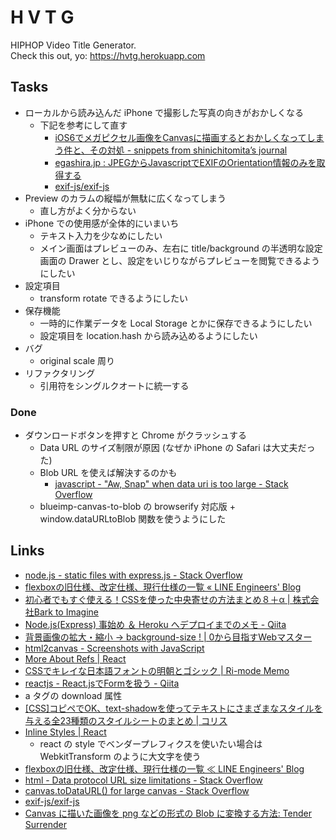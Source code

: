 # H V T G

HIPHOP Video Title Generator.  
Check this out, yo: https://hvtg.herokuapp.com

## Tasks

* ローカルから読み込んだ iPhone で撮影した写真の向きがおかしくなる
  * 下記を参考にして直す
    * [iOS6でメガピクセル画像をCanvasに描画するとおかしくなってしまう件と、その対処 - snippets from shinichitomita’s journal](http://d.hatena.ne.jp/shinichitomita/20120927/1348726674)
    * [egashira.jp : JPEGからJavascriptでEXIFのOrientation情報のみを取得する](http://www.egashira.jp/2013/03/obtain-orientation-from-jpeg-exif)
    * [exif-js/exif-js](https://github.com/exif-js/exif-js)
* Preview のカラムの縦幅が無駄に広くなってしまう
  * 直し方がよく分からない
* iPhone での使用感が全体的にいまいち
  * テキスト入力を少なめにしたい
  * メイン画面はプレビューのみ、左右に title/background の半透明な設定画面の Drawer とし、設定をいじりながらプレビューを閲覧できるようにしたい
* 設定項目
  * transform rotate できるようにしたい
* 保存機能
  * 一時的に作業データを Local Storage とかに保存できるようにしたい
  * 設定項目を location.hash から読み込めるようにしたい
* バグ
  * original scale 周り
* リファクタリング
  * 引用符をシングルクオートに統一する

### Done

* ダウンロードボタンを押すと Chrome がクラッシュする
  * Data URL のサイズ制限が原因 (なぜか iPhone の Safari は大丈夫だった)
  * Blob URL を使えば解決するのかも 
    * [javascript - "Aw, Snap" when data uri is too large - Stack Overflow](http://stackoverflow.com/questions/16761927/aw-snap-when-data-uri-is-too-large)
  * blueimp-canvas-to-blob の browserify 対応版 + window.dataURLtoBlob 関数を使うようにした

## Links

* [node.js - static files with express.js - Stack Overflow](http://stackoverflow.com/questions/10434001/static-files-with-express-js)
* [flexboxの旧仕様、改定仕様、現行仕様の一覧 « LINE Engineers' Blog](http://developers.linecorp.com/blog/?p=2479)
* [初心者でもすぐ使える！CSSを使った中央寄せの方法まとめ８＋α | 株式会社Bark to Imagine](http://barktoimagine.com/web/css/1653)
* [Node.js(Express) 事始め ＆ Heroku へデプロイまでのメモ - Qiita](http://qiita.com/hkusu/items/e46de8c446840c50aefe)
* [背景画像の拡大・縮小 → background-size ! | 0から目指すWebマスター](http://www.allinthemind.biz/markup/css/background-size.html)
* [html2canvas - Screenshots with JavaScript](http://html2canvas.hertzen.com/)
* [More About Refs | React](https://facebook.github.io/react/docs/more-about-refs.html)
* [CSSでキレイな日本語フォントの明朝とゴシック | Ri-mode Memo](http://ri-mode.com/memo/2013/11/08/japanese_font_family/)
* [reactjs - React.jsでFormを扱う - Qiita](http://qiita.com/koba04/items/40cc217ab925ef651113)
* a タグの download 属性
* [[CSS]コピペでOK、text-shadowを使ってテキストにさまざまなスタイルを与える全23種類のスタイルシートのまとめ | コリス](http://coliss.com/articles/build-websites/operation/css/css-text-shadow-comilation-by-boltaway.html)
* [Inline Styles | React](https://facebook.github.io/react/tips/inline-styles.html "Inline Styles | React")
  * react の style でベンダープレフィクスを使いたい場合は WebkitTransform のように大文字を使う
* [flexboxの旧仕様、改定仕様、現行仕様の一覧 ≪ LINE Engineers' Blog](http://developers.linecorp.com/blog/?p=2479 "flexboxの旧仕様、改定仕様、現行仕様の一覧 ≪ LINE Engineers' Blog")
* [html - Data protocol URL size limitations - Stack Overflow](http://stackoverflow.com/questions/695151/data-protocol-url-size-limitations)
* [canvas.toDataURL() for large canvas - Stack Overflow](http://stackoverflow.com/questions/16156402/canvas-todataurl-for-large-canvas)
* [exif-js/exif-js](https://github.com/exif-js/exif-js)
* [Canvas に描いた画像を png などの形式の Blob に変換する方法: Tender Surrender](https://blog.agektmr.com/2013/09/canvas-png-blob.html)
